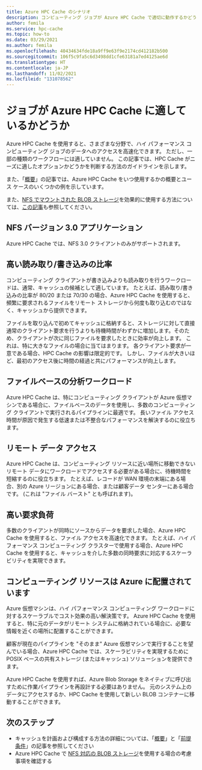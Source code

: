 ```yaml
---
title: Azure HPC Cache のシナリオ
description: コンピューティング ジョブが Azure HPC Cache で適切に動作するかどうかを確認する方法について説明します
author: femila
ms.service: hpc-cache
ms.topic: how-to
ms.date: 03/29/2021
ms.author: femila
ms.openlocfilehash: 40434634fde18a9ff9e63f9e2174cd412182b500
ms.sourcegitcommit: 106f5c9fa5c6d3498dd1cfe63181a7ed4125ae6d
ms.translationtype: HT
ms.contentlocale: ja-JP
ms.lasthandoff: 11/02/2021
ms.locfileid: "131078562"
---
```

# <a name="is-your-job-a-good-fit-for-azure-hpc-cache"></a>ジョブが Azure HPC Cache に適しているかどうか

Azure HPC Cache を使用すると、さまざまな分野で、ハイ パフォーマンス コンピューティング ジョブのデータへのアクセスを高速化できます。 ただし、一部の種類のワークフローには適していません。 この記事では、HPC Cache がニーズに適したオプションかどうかを判断する方法のガイドラインを示します。

また、「[概要](hpc-cache-overview.md)」の記事では、Azure HPC Cache をいつ使用するかの概要とユース ケースのいくつかの例を示しています。

また、[NFS でマウントされた BLOB ストレージ](../storage/blobs/network-file-system-protocol-support.md)を効果的に使用する方法については、[この記事](nfs-blob-considerations.md)も参照してください。

## <a name="nfs-version-30-applications"></a>NFS バージョン 3.0 アプリケーション

Azure HPC Cache では、NFS 3.0 クライアントのみがサポートされます。

## <a name="high-read-to-write-ratio"></a>高い読み取り/書き込みの比率

コンピューティング クライアントが書き込みよりも読み取りを行うワークロードは、通常、キャッシュの候補として適しています。 たとえば、読み取り/書き込みの比率が 80/20 または 70/30 の場合、Azure HPC Cache を使用すると、頻繁に要求されるファイルをリモート ストレージから何度も取り込むのではなく、キャッシュから提供できます。

ファイルを取り込んで初めてキャッシュに格納すると、ストレージに対して直接通常のクライアント要求を行うよりも待機時間がわずかに増加します。そのため、クライアントが次に同じファイルを要求したときに効率が向上します。 これは、特に大きなファイルの場合に当てはまります。 各クライアント要求が一意である場合、HPC Cache の影響は限定的です。 しかし、ファイルが大きいほど、最初のアクセス後に時間の経過と共にパフォーマンスが向上します。

## <a name="file-based-analytic-workload"></a>ファイルベースの分析ワークロード

Azure HPC Cache は、特にコンピューティング クライアントが Azure 仮想マシンである場合に、ファイルベースのデータを使用し、多数のコンピューティング クライアントで実行されるパイプラインに最適です。 長いファイル アクセス時間が原因で発生する低速または不整合なパフォーマンスを解決するのに役立ちます。

## <a name="remote-data-access"></a>リモート データ アクセス

Azure HPC Cache は、コンピューティング リソースに近い場所に移動できないリモート データにワークロードでアクセスする必要がある場合に、待機時間を短縮するのに役立ちます。 たとえば、レコードが WAN 環境の末端にある場合、別の Azure リージョンにある場合、または顧客データ センターにある場合です。 (これは "ファイル バースト" とも呼ばれます)。

## <a name="heavy-request-load"></a>高い要求負荷

多数のクライアントが同時にソースからデータを要求した場合、Azure HPC Cache を使用すると、ファイル アクセスを高速化できます。 たとえば、ハイ パフォーマンス コンピューティング クラスターで使用する場合、Azure HPC Cache を使用すると、キャッシュを介した多数の同時要求に対応するスケーラビリティを実現できます。

## <a name="compute-resources-are-located-in-azure"></a>コンピューティング リソースは Azure に配置されています

Azure 仮想マシンは、ハイ パフォーマンス コンピューティング ワークロードに対するスケーラブルでコスト効果の高い解決策です。 Azure HPC Cache を使用すると、特に元のデータがリモート システムに格納されている場合に、必要な情報を近くの場所に配置することができます。

顧客が現在のパイプラインを "そのまま" Azure 仮想マシンで実行することを望んでいる場合、Azure HPC Cache では、スケーラビリティを実現するために POSIX ベースの共有ストレージ (またはキャッシュ) ソリューションを提供できます。

Azure HPC Cache を使用すれば、Azure Blob Storage をネイティブに呼び出すために作業パイプラインを再設計する必要はありません。 元のシステム上のデータにアクセスするか、HPC Cache を使用して新しい BLOB コンテナーに移動することができます。

## <a name="next-steps"></a>次のステップ

* キャッシュを計画および構成する方法の詳細については、「[概要](hpc-cache-overview.md)」と「[前提条件](hpc-cache-prerequisites.md)」の記事を参照してください
* Azure HPC Cache で [NFS 対応の BLOB ストレージ](nfs-blob-considerations.md)を使用する場合の考慮事項を確認する
